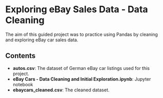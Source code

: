 # Exploring eBay Sales Data - Data Cleaning

The aim of this guided project was to practice using Pandas by cleaning and exploring eBay car sales data.

## Contents
* **autos.csv**: The dataset of German eBay car listings used for this project.
* **eBay Cars - Data Cleaning and Initial Exploration.ipynb**: Jupyter notebook
* **ebaycars_cleaned.csv**: The cleaned dataset.


